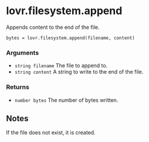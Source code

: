 <!--
category: reference
-->

lovr.filesystem.append
===

Appends content to the end of the file.

    bytes = lovr.filesystem.append(filename, content)

### Arguments

- `string filename` The file to append to.
- `string content` A string to write to the end of the file.

### Returns

- `number bytes` The number of bytes written.

Notes
---

If the file does not exist, it is created.
